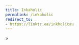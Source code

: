 ```yaml
---
title: Inkaholic
permalink: /inkaholic
redirect_to:
- https://linktr.ee/inkholicau
---
```


<!DOCTYPE html>
<html lang="{{ site.lang }}">>
<head>
    <!-- Google tag (gtag.js) -->
    <script async src="https://www.googletagmanager.com/gtag/js?id=G-X4ZDGC013K"></script>
    <script>
        window.dataLayer = window.dataLayer || [];
        function gtag(){dataLayer.push(arguments);}
        gtag('js', new Date());

        gtag('config', 'G-X4ZDGC013K');
    </script>
    <meta http-equiv="refresh" content="0; url='https://linktr.ee/inkholicau'"/>

    <style>

        @import url("https://fonts.googleapis.com/css2?family=Fira+Sans&display=swap");

        :root {
            --primary: #ead9eb;
            --primary_dark: #2d192f;
            --accent: #f47d34;
            --shadow: #7e60a6;
        }

        * {
            font-size: 4vw;
            background-color: var(--primary);
            color: var(--accent);
            font-family: 'Fira Sans', sans-serif;
        }

        a {
            text-decoration: none;
        }

        a:hover {
            background-color: white;
            box-shadow: var(--shadow) 0.8vw 0.8vw 0 0;
        }

        div.logo {
            text-align: center;
            padding-bottom: 1vw;
        }

        img.logo_img {
            width: 60vw;
            height: auto;
        }

        body {
            padding: 4vw;
        }
    </style>
    <title></title>
</head>
<body>
<div class="logo">
    <img class="logo_img" src="../img/inkaholic/logo.png">
</div>
<br/>
Redirecting to Inkaholic. Please click <a href="https://linktr.ee/inkholicau">here</a> if the browser does not
take you automatically.
</body>
</html>
